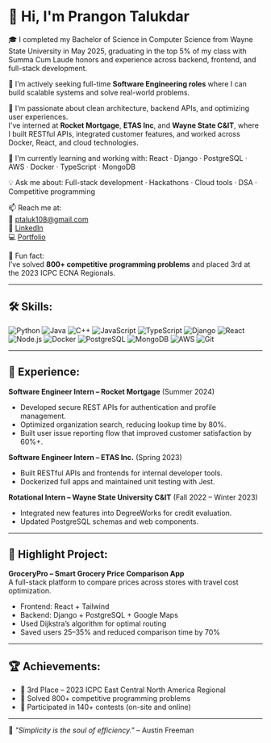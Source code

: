 # 👋 Hi, I'm Prangon Talukdar

🎓 I completed my Bachelor of Science in Computer Science from Wayne State University in May 2025, graduating in the top 5% of my class with Summa Cum Laude honors and experience across backend, frontend, and full-stack development.

💼 I'm actively seeking full-time **Software Engineering roles** where I can build scalable systems and solve real-world problems.

🚀 I'm passionate about clean architecture, backend APIs, and optimizing user experiences.  
I've interned at **Rocket Mortgage**, **ETAS Inc**, and **Wayne State C&IT**, where I built RESTful APIs, integrated customer features, and worked across Docker, React, and cloud technologies.

🧠 I'm currently learning and working with:
React · Django · PostgreSQL · AWS · Docker · TypeScript · MongoDB

💡 Ask me about:
Full-stack development · Hackathons · Cloud tools · DSA · Competitive programming

📫 Reach me at:  
📧 ptaluk108@gmail.com  
🔗 [LinkedIn](https://www.linkedin.com/in/prangon-talukdar)  
💻 [Portfolio](https://67a1119a66e1ef4129f40ad3--marvelous-cheesecake-4bbf38.netlify.app/)

🌟 Fun fact:  
I’ve solved **800+ competitive programming problems** and placed 3rd at the 2023 ICPC ECNA Regionals.

---

## 🛠️ Skills:

![Python](https://img.shields.io/badge/-Python-3776AB?style=flat-square&logo=python&logoColor=white)
![Java](https://img.shields.io/badge/-Java-007396?style=flat-square&logo=java&logoColor=white)
![C++](https://img.shields.io/badge/-C++-00599C?style=flat-square&logo=cplusplus&logoColor=white)
![JavaScript](https://img.shields.io/badge/-JavaScript-F7DF1E?style=flat-square&logo=javascript&logoColor=black)
![TypeScript](https://img.shields.io/badge/-TypeScript-3178C6?style=flat-square&logo=typescript&logoColor=white)
![Django](https://img.shields.io/badge/-Django-092E20?style=flat-square&logo=django&logoColor=white)
![React](https://img.shields.io/badge/-React-20232A?style=flat-square&logo=react)
![Node.js](https://img.shields.io/badge/-Node.js-339933?style=flat-square&logo=nodedotjs&logoColor=white)
![Docker](https://img.shields.io/badge/-Docker-2496ED?style=flat-square&logo=docker&logoColor=white)
![PostgreSQL](https://img.shields.io/badge/-PostgreSQL-336791?style=flat-square&logo=postgresql&logoColor=white)
![MongoDB](https://img.shields.io/badge/-MongoDB-47A248?style=flat-square&logo=mongodb&logoColor=white)
![AWS](https://img.shields.io/badge/-AWS-232F3E?style=flat-square&logo=amazonaws&logoColor=white)
![Git](https://img.shields.io/badge/-Git-F05032?style=flat-square&logo=git&logoColor=white)

---

## 💼 Experience:

**Software Engineer Intern – Rocket Mortgage** (Summer 2024)  
- Developed secure REST APIs for authentication and profile management.  
- Optimized organization search, reducing lookup time by 80%.  
- Built user issue reporting flow that improved customer satisfaction by 60%+.

**Software Engineer Intern – ETAS Inc.** (Spring 2023)  
- Built RESTful APIs and frontends for internal developer tools.  
- Dockerized full apps and maintained unit testing with Jest.

**Rotational Intern – Wayne State University C&IT** (Fall 2022 – Winter 2023)  
- Integrated new features into DegreeWorks for credit evaluation.  
- Updated PostgreSQL schemas and web components.

---

## 🧪 Highlight Project:

**GroceryPro – Smart Grocery Price Comparison App**  
A full-stack platform to compare prices across stores with travel cost optimization.  
- Frontend: React + Tailwind  
- Backend: Django + PostgreSQL + Google Maps  
- Used Dijkstra’s algorithm for optimal routing  
- Saved users 25–35% and reduced comparison time by 70%

---

## 🏆 Achievements:

- 🥉 3rd Place – 2023 ICPC East Central North America Regional  
- 🔢 Solved 800+ competitive programming problems  
- 🧠 Participated in 140+ contests (on-site and online)

---

📌 _"Simplicity is the soul of efficiency."_ – Austin Freeman
